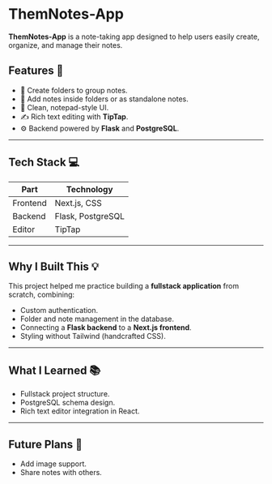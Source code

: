 # ThemNotes-App 

**ThemNotes-App** is a note-taking app designed to help users easily create, organize, and manage their notes.

## Features 🚀

- 📂 Create folders to group notes.
- 📝 Add notes inside folders or as standalone notes.
- 🎨 Clean, notepad-style UI.
- ✍️ Rich text editing with **TipTap**.
- ⚙️ Backend powered by **Flask** and **PostgreSQL**.

---

## Tech Stack 💻

| Part      | Technology        |
|-----------|------------------|
| Frontend  | Next.js, CSS |
| Backend   | Flask, PostgreSQL |
| Editor    | TipTap |

---

## Why I Built This 💡

This project helped me practice building a **fullstack application** from scratch, combining:

- Custom authentication.
- Folder and note management in the database.
- Connecting a **Flask backend** to a **Next.js frontend**.
- Styling without Tailwind (handcrafted CSS).

---

## What I Learned 📚

- Fullstack project structure.
- PostgreSQL schema design.
- Rich text editor integration in React.

---

## Future Plans 🌱

- Add image support.
- Share notes with others.
